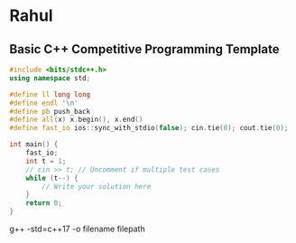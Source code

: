 # Rahul

## Basic C++ Competitive Programming Template

```cpp
#include <bits/stdc++.h>
using namespace std;

#define ll long long
#define endl '\n'
#define pb push_back
#define all(x) x.begin(), x.end()
#define fast_io ios::sync_with_stdio(false); cin.tie(0); cout.tie(0);

int main() {
    fast_io;
    int t = 1;
    // cin >> t; // Uncomment if multiple test cases
    while (t--) {
        // Write your solution here
    }
    return 0;
}
```
g++ -std=c++17 -o filename filepath